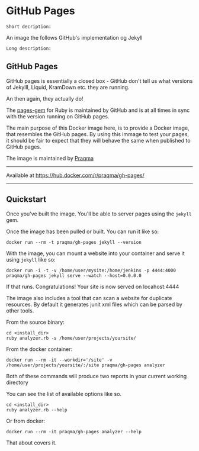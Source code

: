 # GitHub Pages

`Short decription:`

An image the follows GitHub's implementation og Jekyll

`Long description:`

## GitHub Pages

GitHub pages is essentially a closed box - GitHub don't tell us what versions of Jekylll, Liquid, KramDown etc. they are running.

An then again, they actually do!

The [pages-gem](https://github.com/github/pages-gem) for Ruby is maintained by GitHub and is at all times in sync with the version running on GitHub pages.

The main purpose of this Docker image here, is to provide a Docker image, that resembles the GitHub pages. By using this immage to test your pages, it should be fair to expect that they will behave the same when published to GitHub pages.

The image is maintained by [Praqma](https://github.com/Praqma/docker-gh-pages)

---

Available at https://hub.docker.com/r/praqma/gh-pages/

---

## Quickstart

Once you've built the image. You'll be able to server pages using the `jekyll` gem. 

Once the image has been pulled or built. You can run it like so:

	docker run --rm -t praqma/gh-pages jekyll --version

With the image, you can mount a website into your container and serve it using `jekyll` like so:

	docker run -i -t -v /home/user/mysite:/home/jenkins -p 4444:4000 praqma/gh-pages jekyll serve --watch --host=0.0.0.0 

If that runs. Congratulations! Your site is now served on locahost:4444

The image also includes a tool that can scan a website for duplicate resources. By default it generates junit xml files which can be parsed by other tools.

From the source binary:	
	
	cd <install_dir>
	ruby analyzer.rb -s /home/user/projects/yoursite/ 

From the docker container:

	docker run --rm -it --workdir='/site' -v /home/user/projects/yoursite/:/site praqma/gh-pages analyzer

Both of these commands will produce two reports in your current working directory

You can see the list of available options like so. 
	
	cd <install_dir>
	ruby analyzer.rb --help

Or from docker:

	docker run --rm -it praqma/gh-pages analyzer --help

That about covers it.
	


